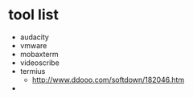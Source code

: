 # tool list

+ audacity
+ vmware
+ mobaxterm
+ videoscribe
+ termius
  + http://www.ddooo.com/softdown/182046.htm
+
